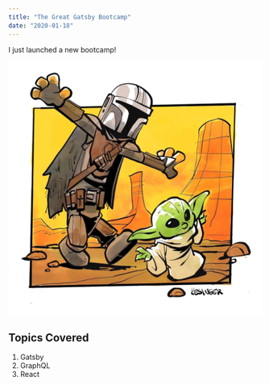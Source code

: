 ```yaml
---
title: "The Great Gatsby Bootcamp"
date: "2020-01-18"
---
```


I just launched a new bootcamp!

![Yoda](./yoda.jpg)

## Topics Covered

1. Gatsby
2. GraphQL
3. React